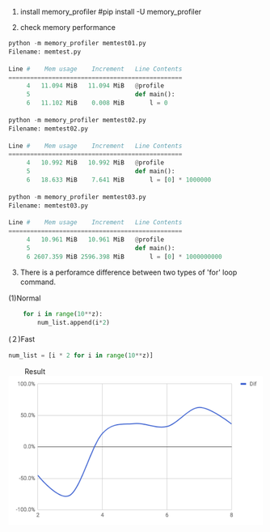 1. install memory_profiler
#pip install -U memory_profiler


2. check memory performance
```py
python -m memory_profiler memtest01.py 
Filename: memtest.py

Line #    Mem usage    Increment   Line Contents
================================================
     4   11.094 MiB   11.094 MiB   @profile
     5                             def main():
     6   11.102 MiB    0.008 MiB       l = 0

python -m memory_profiler memtest02.py 
Filename: memtest02.py

Line #    Mem usage    Increment   Line Contents
================================================
     4   10.992 MiB   10.992 MiB   @profile
     5                             def main():
     6   18.633 MiB    7.641 MiB       l = [0] * 1000000

python -m memory_profiler memtest03.py 
Filename: memtest03.py

Line #    Mem usage    Increment   Line Contents
================================================
     4   10.961 MiB   10.961 MiB   @profile
     5                             def main():
     6 2607.359 MiB 2596.398 MiB       l = [0] * 1000000000
```
3. There is a perforamce difference between two types of 'for' loop command.　　

(1)Normal
```py
    for i in range(10**z):
        num_list.append(i*2)   
```
(２)Fast 　　
```py
num_list = [i * 2 for i in range(10**z)]
```
　　
Result　　
　　　
　　　　　
![Performance Difference](https://github.com/tkshim/Picture/blob/master/diff_perform_python.png)　　
　　
  
